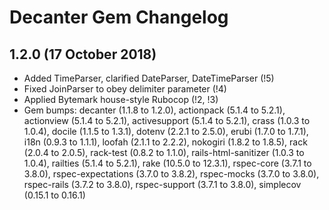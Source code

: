 # Decanter Gem Changelog

## 1.2.0 (17 October 2018)
  * Added TimeParser, clarified DateParser, DateTimeParser (!5)
  * Fixed JoinParser to obey delimiter parameter (!4)
  * Applied Bytemark house-style Rubocop (!2, !3)
  * Gem bumps: decanter (1.1.8 to 1.2.0),
               actionpack (5.1.4 to 5.2.1),
               actionview (5.1.4 to 5.2.1),
               activesupport (5.1.4 to 5.2.1),
               crass (1.0.3 to 1.0.4),
               docile (1.1.5 to 1.3.1),
               dotenv (2.2.1 to 2.5.0),
               erubi (1.7.0 to 1.7.1),
               i18n (0.9.3 to 1.1.1),
               loofah (2.1.1 to 2.2.2),
               nokogiri (1.8.2 to 1.8.5),
               rack (2.0.4 to 2.0.5),
               rack-test (0.8.2 to 1.1.0),
               rails-html-sanitizer (1.0.3 to 1.0.4),
               railties (5.1.4 to 5.2.1),
               rake (10.5.0 to 12.3.1),
               rspec-core (3.7.1 to 3.8.0),
               rspec-expectations (3.7.0 to 3.8.2),
               rspec-mocks (3.7.0 to 3.8.0),
               rspec-rails (3.7.2 to 3.8.0),
               rspec-support (3.7.1 to 3.8.0),
               simplecov (0.15.1 to 0.16.1)
